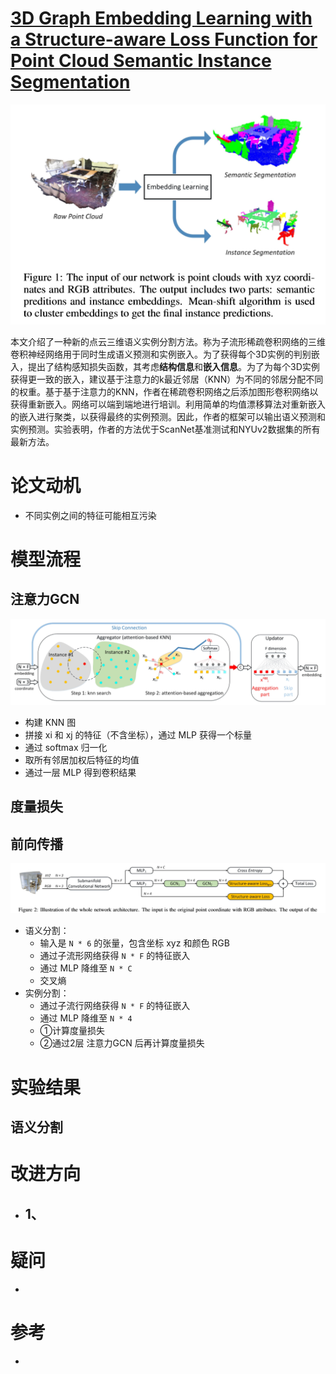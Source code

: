 # [3D Graph Embedding Learning with a Structure-aware Loss Function for Point Cloud Semantic Instance Segmentation](https://arxiv.org/pdf/1902.05247.pdf)
![](介绍.png)

本文介绍了一种新的点云三维语义实例分割方法。称为子流形稀疏卷积网络的三维卷积神经网络用于同时生成语义预测和实例嵌入。为了获得每个3D实例的判别嵌入，提出了结构感知损失函数，其考虑**结构信息**和**嵌入信息**。为了为每个3D实例获得更一致的嵌入，建议基于注意力的k最近邻居（KNN）为不同的邻居分配不同的权重。基于基于注意力的KNN，作者在稀疏卷积网络之后添加图形卷积网络以获得重新嵌入。网络可以端到端地进行培训。利用简单的均值漂移算法对重新嵌入的嵌入进行聚类，以获得最终的实例预测。因此，作者的框架可以输出语义预测和实例预测。实验表明，作者的方法优于ScanNet基准测试和NYUv2数据集的所有最新方法。

# 论文动机
- 不同实例之间的特征可能相互污染
# 模型流程
## 注意力GCN
![](注意力卷积.png)
- 构建 KNN 图
- 拼接 xi 和 xj 的特征（不含坐标），通过 MLP 获得一个标量
- 通过 softmax 归一化
- 取所有邻居加权后特征的均值
- 通过一层 MLP 得到卷积结果
## 度量损失

## 前向传播
![](模型.png)
- 语义分割：
  - 输入是 `N * 6` 的张量，包含坐标 xyz 和颜色 RGB
  - 通过子流形网络获得 `N * F` 的特征嵌入
  - 通过 MLP 降维至 `N * C`
  - 交叉熵
- 实例分割：
  - 通过子流行网络获得 `N * F` 的特征嵌入
  - 通过 MLP 降维至 `N * 4`
  - ①计算度量损失
  - ②通过2层 注意力GCN 后再计算度量损失
# 实验结果

## 语义分割

# 改进方向
- 1、
  - 
# 疑问
- 

# 参考
- 
